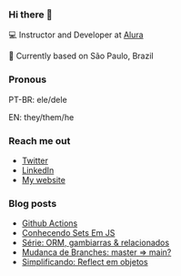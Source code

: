 ### Hi there 👋

💻 Instructor and Developer at [Alura](https://alura.com.br)

🏡 Currently based on São Paulo, Brazil

### Pronous

PT-BR: ele/dele

EN: they/them/he

### Reach me out

- [Twitter](https://twitter.com/onhernandes)
- [LinkedIn](https://linkedin.com/in/onhernandes)
- [My website](https://onhernandes.dev)

### Blog posts

<!-- BLOG-POST-LIST:START -->
- [Github Actions](https://onhernandes.dev/artigos/github-actions/)
- [Conhecendo Sets Em JS](https://onhernandes.dev/artigos/conhecendo-sets-em-js/)
- [Série: ORM, gambiarras & relacionados](https://onhernandes.dev/artigos/orm-gambiarra-relacionados/)
- [Mudanca de Branches: master => main?](https://onhernandes.dev/artigos/mudanca-de-branches-master-main/)
- [Simplificando: Reflect em objetos](https://onhernandes.dev/artigos/simplificando-reflect-objetos/)
<!-- BLOG-POST-LIST:END -->
